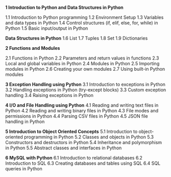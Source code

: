 **1 Introduction to Python and Data Structures in Python**

1.1 Introduction to Python programming
1.2 Environment Setup
1.3 Variables and data types in Python
1.4 Control structures (if, elif, else, for, while) in Python
1.5 Basic input/output in Python

**Data Structures in Python**
1.6 List
1.7 Tuples
1.8 Set
1.9 Dictionaries

**2 Functions and Modules**

2.1 Functions in Python
2.2 Parameters and return values in functions
2.3 Local and global variables in Python
2.4 Modules in Python
2.5 Importing modules in Python
2.6 Creating your own modules
2.7 Using built-in Python modules

**3 Exception Handling using Python**
3.1 Introduction to exceptions in Python
3.2 Handling exceptions in Python (try-except blocks)
3.3 Custom exception handling
3.4 Raising exceptions in Python

**4 I/O and File Handling using Python**
4.1 Reading and writing text files in Python
4.2 Reading and writing binary files in Python
4.3 File modes and permissions in Python
4.4 Parsing CSV files in Python
4.5 JSON file handling in Python

**5 Introduction to Object Oriented Concepts**
5.1 Introduction to object-oriented programming in Python
5.2 Classes and objects in Python
5.3 Constructors and destructors in Python
5.4 Inheritance and polymorphism in Python
5.5 Abstract classes and interfaces in Python

**6 MySQL with Python**
6.1 Introduction to relational databases
6.2 Introduction to SQL
6.3 Creating databases and tables using SQL
6.4 SQL queries in Python
